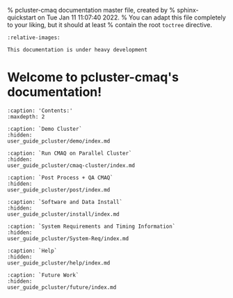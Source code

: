 % pcluster-cmaq documentation master file, created by
%   sphinx-quickstart on Tue Jan 11 11:07:40 2022.
%   You can adapt this file completely to your liking, but it should at least
%   contain the root `toctree` directive.

```{include} ../README.md
:relative-images:
```
```{warning}
This documentation is under heavy development
```

Welcome to pcluster-cmaq's documentation!
=========================================

```{toctree}
:caption: 'Contents:'
:maxdepth: 2

:caption: `Demo Cluster`
:hidden:
user_guide_pcluster/demo/index.md

:caption: `Run CMAQ on Parallel Cluster`
:hidden:
user_guide_pcluster/cmaq-cluster/index.md

:caption: `Post Process + QA CMAQ`
:hidden:
user_guide_pcluster/post/index.md

:caption: `Software and Data Install`
:hidden:
user_guide_pcluster/install/index.md

:caption: `System Requirements and Timing Information`
:hidden:
user_guide_pcluster/System-Req/index.md

:caption: `Help`
:hidden:
user_guide_pcluster/help/index.md

:caption: `Future Work`
:hidden:
user_guide_pcluster/future/index.md
```
